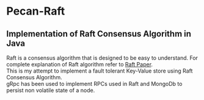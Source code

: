 # Pecan-Raft
## Implementation of Raft Consensus Algorithm in Java
Raft is a consensus algorithm that is designed to be easy to understand.
For complete explanation of Raft algorithm refer to [Raft Paper](https://raft.github.io/raft.pdf).  
This is my attempt to implement a fault tolerant Key-Value store using Raft Consensus Algorithm.  
gRpc has been used to implement RPCs used in Raft and MongoDb to persist non volatile state of a node.  
